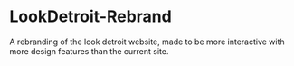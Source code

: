 # LookDetroit-Rebrand
A rebranding of the look detroit website, made to be more interactive with more design features than the current site. 
